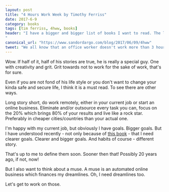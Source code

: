```yaml
---
layout: post
title: "4 Hours Work Week by Timothy Ferriss"
date: 2017-6-9
category: books
tags: [tim ferriss, 4hww, books]
header: "I have a bigger and bigger list of books I want to read. The list just keeps growing possibly because I managed to spend more time on reading. For example a few weeks ago <a href=\"http://amzn.to/2xr4h7z\">Tim Ferriss' first book</a> was on the top of my waiting list.
"
canonical_url: "https://www.sandordargo.com/blog/2017/06/09/4hww"
tweet: "We all know that an office worker doesn't work more than 3 hours a day. But can we work only 4 per week?"
---
```

Wow. If half of it, half of his stories are true, he is really a special guy. One with creativity and grit. Grit towards not to work for the sake of work, that's for sure.

Even if you are not fond of his life style or you don't want to change your kinda safe and secure life, I think it is a must read. To see there are other ways.

Long story short, do work remotely, either in your current job or start an online business. Eliminate and/or outsource every task you can, focus on the 20% which brings 80% of your results and live like a rock star. Preferably in cheaper cities/countries than your actual one.

I'm happy with my current job, but obviously I have goals. Bigger goals. But I have understood recently - not only because of [this book](http://amzn.to/2xr4h7z) - that I need clearer goals. Clearer and bigger goals. And habits of course - different story.

That's up to me to define them soon. Sooner then that! Possibly 20 years ago, if not, now!

But I also want to think about a muse. A muse is an automated online business which finances my dreamlines. Oh, I need dreamlines too. 

Let's get to work on those.